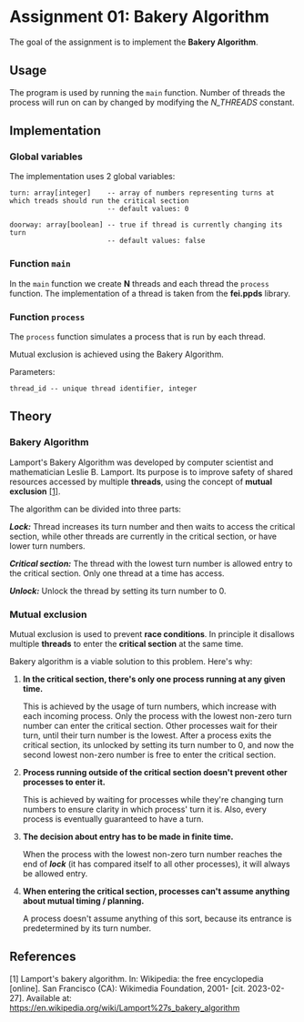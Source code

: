 # Assignment 01: Bakery Algorithm

The goal of the assignment is to implement the **Bakery Algorithm**.

## Usage

The program is used by running the `main` function. Number of threads the process will run on can by changed by
modifying the *N_THREADS* constant.

## Implementation

### Global variables

The implementation uses 2 global variables:

    turn: array[integer]    -- array of numbers representing turns at which treads should run the critical section
                            -- default values: 0
                            
    doorway: array[boolean] -- true if thread is currently changing its turn
                            -- default values: false

### Function `main`

In the `main` function we create **N** threads and each thread the `process` function. The implementation of a thread
is taken from the **fei.ppds** library.

### Function `process`

The `process` function simulates a process that is run by each thread.

Mutual exclusion is achieved using the Bakery Algorithm.

Parameters:

    thread_id -- unique thread identifier, integer
    
## Theory

### Bakery Algorithm

Lamport's Bakery Algorithm was developed by computer scientist and mathematician Leslie B. Lamport. Its purpose is to
improve safety of shared resources accessed by multiple **threads**, using the concept of
**mutual exclusion** [[1]](#1).

The algorithm can be divided into three parts:

***Lock:*** Thread increases its turn number and then waits to access the critical section,
while other threads are currently in the critical section, or have lower turn numbers.

***Critical section:*** The thread with the lowest turn number is allowed entry to the critical section. Only one
thread at a time has access.

***Unlock:*** Unlock the thread by setting its turn number to 0. 

### Mutual exclusion
Mutual exclusion is used to prevent **race conditions**. In principle it disallows multiple **threads** to enter the
**critical section** at the same time.

Bakery algorithm is a viable solution to this problem. Here's why:

1. **In the critical section, there's only one process running at any given time.**

    This is achieved by the usage of turn numbers, which increase with each incoming process. Only the process
    with the lowest non-zero turn number can enter the critical section. Other processes wait for their turn, until
    their turn number is the lowest. After a process exits the critical section, its unlocked by setting its turn
    number to 0, and now the second lowest non-zero number is free to enter the critical section.

2. **Process running outside of the critical section doesn't prevent other processes to enter it.**

    This is achieved by waiting for processes while they're changing turn numbers to ensure clarity in which process'
    turn it is. Also, every process is eventually guaranteed to have a turn.

3. **The decision about entry has to be made in finite time.**

    When the process with the lowest non-zero turn number reaches the end of ***lock*** (it has compared itself to all
    other processes), it will always be allowed entry.

4. **When entering the critical section, processes can't assume anything about mutual timing / planning.**
    
    A process doesn't assume anything of this sort, because its entrance is predetermined by its turn number.
    


## References
<a id="1">[1] 
Lamport's bakery algorithm. In: Wikipedia: the free encyclopedia [online].
San Francisco (CA): Wikimedia Foundation, 2001- [cit. 2023-02-27].
Available at: https://en.wikipedia.org/wiki/Lamport%27s_bakery_algorithm
